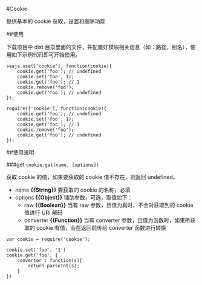 #Cookie

提供基本的 cookie 获取，设置和删除功能

##使用

下载项目中 dist 目录里面的文件，并配置好模块相关信息（如：路径，别名），使用如下示例代码即可开始使用。

```
seajs.use(['cookie'], function(cookie){
    cookie.get('foo'); // undefined
    cookie.set('foo', 1);
    cookie.get('foo'); // 1
    cookie.remove('foo');
    cookie.get('foo'); // undefined
});

require(['cookie'], function(cookie){
    cookie.get('foo'); // undefined
    cookie.set('foo', 1);
    cookie.get('foo'); // 1
    cookie.remove('foo');
    cookie.get('foo'); // undefined
});
```

##使用说明

###get ``cookie.get(name, [options])``

获取 cookie 的值，如果要获取的 cookie 值不存在，则返回 undefined。

- name **{{String}}** 要获取的 cookie 的名称，必填
- options **{{Object}}** 铺助参数，可选，取值如下：
  - raw  **{{Boolean}}** 当有 raw 参数，且值为真时，不会对获取到的 cookie 值进行 URI 解码
  - converter **{{Function}}** 当有 converter 参数，且值为函数时，如果所获取的 cookie 有值，会在返回前传给 converter 函数进行转换

```
var cookie = require('cookie');

cookie.set('foo', '1')
cookie.get('foo', {
    converter : function(s){
        return parseInt(s);
    }
})
```
